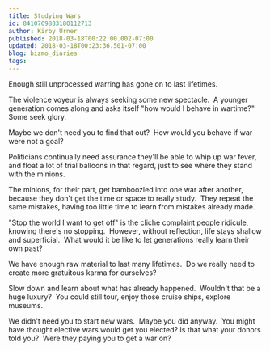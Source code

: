 ```yaml
---
title: Studying Wars
id: 8410769883180112713
author: Kirby Urner
published: 2018-03-18T00:22:00.002-07:00
updated: 2018-03-18T00:23:36.501-07:00
blog: bizmo_diaries
tags: 
---
```


Enough still unprocessed warring has gone on to last lifetimes.

The violence voyeur is always seeking some new spectacle.  A younger generation comes along and asks itself "how would I behave in wartime?"  Some seek glory.

Maybe we don't need you to find that out?  How would you behave if war were not a goal?

Politicians continually need assurance they'll be able to whip up war fever, and float a lot of trial balloons in that regard, just to see where they stand with the minions.

The minions, for their part, get bamboozled into one war after another, because they don't get the time or space to really study.  They repeat the same mistakes, having too little time to learn from mistakes already made.

"Stop the world I want to get off" is the cliche complaint people ridicule, knowing there's no stopping.  However, without reflection, life stays shallow and superficial.  What would it be like to let generations really learn their own past?

We have enough raw material to last many lifetimes.  Do we really need to create more gratuitous karma for ourselves?

Slow down and learn about what has already happened.  Wouldn't that be a huge luxury?  You could still tour, enjoy those cruise ships, explore museums.

We didn't need you to start new wars.  Maybe you did anyway.  You might have thought elective wars would get you elected? Is that what your donors told you?  Were they paying you to get a war on?